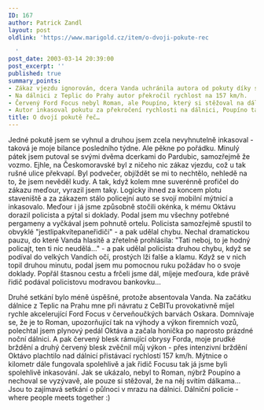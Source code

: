```yaml
---
ID: 167
author: Patrick Zandl
layout: post
oldlink: 'https://www.marigold.cz/item/o-dvoji-pokute-rec

  '
post_date: 2003-03-14 20:39:00
post_excerpt: ''
published: true
summary_points:
- Zákaz vjezdu ignorován, dcera Vanda uchránila autora od pokuty díky své nevinnosti.
- Na dálnici z Teplic do Prahy autor překročil rychlost na 157 km/h.
- Červený Ford Focus nebyl Roman, ale Poupíno, který si stěžoval na dálková světla.
- Autor inkasoval pokutu za překročení rychlosti na dálnici, Poupíno také.
title: O dvojí pokutě řeč…
---
```


<p>
Jedné pokutě jsem se vyhnul a druhou jsem zcela nevyhnutelně inkasoval - taková je moje bilance posledního týdne. Ale pěkne po pořádku. Minulý pátek jsem putoval se svými dvěma dcerkami do Pardubic, samozřejmě že vozmo. Ejhle, na Českomoravské byl z ničeho nic zákaz vjezdu, což u tak rušné ulice překvapí. Byl podvečer, objíždět se mi to nechtělo, nehledě na to, že jsem nevěděl kudy. A tak, když kolem mne suverénně profičel do zákazu meďour, vyrazil jsem taky. Logicky ihned za koncem plotu staveniště a za zákazem stálo policejní auto se svojí mobilní mýtnicí a inkasovalo. Meďour i já jsme způsobně stočili okénka, k mému Oktávu dorazil policista a pýtal si doklady. Podal jsem mu všechny potřebné pergameny a vyčkával jsem pohnutě ortelu. Policista samozřejmě spustil to obvyklé "jestlipakvítepaneřidiči" - a pak udělal chybu. Nechal dramatickou pauzu, do které Vanda hlasitě a zřetelně prohlásila: "Tati neboj, to je hodný policajt, ten ti nic neudělá..." - a pak udělal policista druhou chybu, když se podíval do velkých Vandích očí, prostých lži falše a klamu. Když se v nich topil druhou minutu, podal jsem mu pomocnou ruku požádav ho o svoje doklady. Popřál štasnou cestu a frčeli jsme dál, míjeje meďoura, kde právě řidič podával policistovu modravou bankovku...</p>

<p>
Druhé setkání bylo méně úspěšné, protože absentovala Vanda. Na začátku dálnice z Teplic na Prahu mne při návratu z CeBITu provokativně míjel rychle akcelerující Ford Focus v červeňoučkých barvách Oskara. Domnívaje se, že je to Roman, upozorňující tak na výhody a výkon firemních vozů, polechtal jsem plynový pedál Oktáva a začala honička po naprosto prázdné noční dálnici. A pak červený blesk rámující obrysy Forda, moje prudké brždění a druhý červený blesk zvěčnil můj výkon - přes intenzivní brždění Oktávo plachtilo nad dálnicí přistávací rychlostí 157 km/h. Mýtnice o kilometr dále fungovala spolehlivě a jak řidič Focusu tak já jsme byli spolehlivě inkasování. Jak se ukázalo, nebyl to Roman, nýbrž Poupíno a nechoval se vyzývavě, ale pouze si stěžoval, že na něj svítím dálkama... Jsou to zajímavá setkání o půlnoci v mrazu na dálnici. Dálniční policie - where people meets together :)</p>